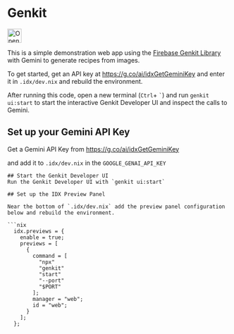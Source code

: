 # Genkit

<a href="https://idx.google.com/new?template=https%3A%2F%2Fgithub.com%2Fi2amsam%2Ftemplates%2Ftree%2Fupdate-genkit-example%2Fgenkit">
  <picture>
    <source
      media="(prefers-color-scheme: dark)"
      srcset="https://cdn.idx.dev/btn/open_dark_32.svg">
    <source
      media="(prefers-color-scheme: light)"
      srcset="https://cdn.idx.dev/btn/open_light_32.svg">
    <img
      height="32"
      alt="Open in IDX"
      src="https://cdn.idx.dev/btn/open_purple_32.svg">
  </picture>
</a>

This is a simple demonstration web app using the [Firebase Genkit Library](https://github.com/firebase/genkit) with Gemini to generate recipes from images.

To get started, get an API key at https://g.co/ai/idxGetGeminiKey and enter it in `.idx/dev.nix` and rebuild the environment.

After running this code, open a new terminal (`Ctrl`+ `` ` ``) and run `genkit ui:start` to start the interactive Genkit Developer UI and inspect the calls to Gemini.


## Set up your Gemini API Key
Get a Gemini API Key from https://g.co/ai/idxGetGeminiKey 

and add it to `.idx/dev.nix` in the `GOOGLE_GENAI_API_KEY`
```
## Start the Genkit Developer UI
Run the Genkit Developer UI with `genkit ui:start`

## Set up the IDX Preview Panel

Near the bottom of `.idx/dev.nix` add the preview panel configuration below and rebuild the environment.

```nix
  idx.previews = {
    enable = true;
    previews = [
      {
        command = [
          "npx"
          "genkit"
          "start"
          "--port"
          "$PORT"
        ];
        manager = "web";
        id = "web";
      }
    ];
  };
```
